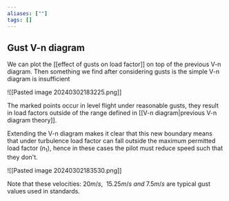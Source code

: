 ```yaml
---
aliases: [""]
tags: []
---
```


## Gust V-n diagram
 
We can plot the [[effect of gusts on load factor]] on top of the previous V-n diagram. Then something we find after considering gusts is the simple V-n diagram is insufficient

![[Pasted image 20240302183225.png]]

The marked points occur in level flight under reasonable gusts, they result in load factors outside of the range defined in [[V-n diagram|previous V-n diagram theory]]. 

Extending the V-n diagram makes it clear that this new boundary means that under turbulence load factor can fall outside the maximum permitted load factor ($n_{1}$), hence in these cases the pilot must reduce speed such that they don't. 

![[Pasted image 20240302183530.png]]

Note that these velocities: $20m/s,\:\:15.25m/s\:and\:7.5m/s$ are typical gust values used in standards. 